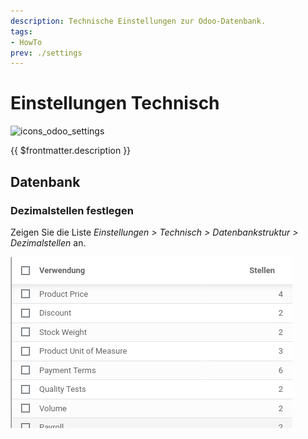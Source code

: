 ```yaml
---
description: Technische Einstellungen zur Odoo-Datenbank.
tags:
- HowTo
prev: ./settings
---
```

# Einstellungen Technisch
![icons_odoo_settings](assets/icons_odoo_settings.png)

{{ $frontmatter.description }}

## Datenbank

### Dezimalstellen festlegen

Zeigen Sie die Liste *Einstellungen > Technisch > Datenbankstruktur > Dezimalstellen* an.

![](assets/Einstellungen%20Technisch%20Dezimalstellen.png)
